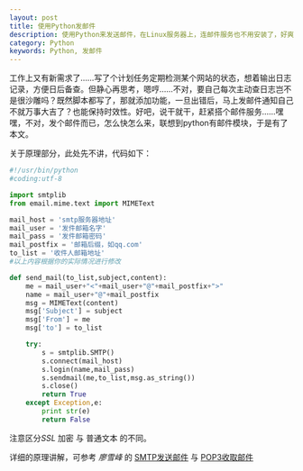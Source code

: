 ```yaml
---
layout: post
title: 使用Python发邮件
description: 使用Python来发送邮件，在Linux服务器上，连邮件服务也不用安装了，好爽的说
category: Python
keywords: Python, 发邮件
---
```


工作上又有新需求了……写了个计划任务定期检测某个网站的状态，想着输出日志记录，方便日后备查。但静心再思考，嗯哼……不对，要自己每次主动查日志岂不是很沙雕吗？既然脚本都写了，那就添加功能，一旦出错后，马上发邮件通知自己不就万事大吉了？也能保持时效性。好吧，说干就干，赶紧搭个邮件服务……嘿嘿，不对，发个邮件而已，怎么快怎么来，联想到python有邮件模块，于是有了本文。

<!-- more -->

关于原理部分，此处先不讲，代码如下：

```python
#!/usr/bin/python
#coding:utf-8

import smtplib
from email.mime.text import MIMEText

mail_host = 'smtp服务器地址'
mail_user = '发件邮箱名字'
mail_pass = '发件邮箱密码'
mail_postfix = '邮箱后缀，如qq.com'
to_list = '收件人邮箱地址'
#以上内容根据你的实际情况进行修改

def send_mail(to_list,subject,content):
    me = mail_user+"<"+mail_user+"@"+mail_postfix+">"
    name = mail_user+"@"+mail_postfix
    msg = MIMEText(content)
    msg['Subject'] = subject
    msg['From'] = me
    msg['to'] = to_list

    try:
        s = smtplib.SMTP()
        s.connect(mail_host)
        s.login(name,mail_pass)
        s.sendmail(me,to_list,msg.as_string())
        s.close()
        return True
    except Exception,e:
        print str(e)
        return False        
```

注意区分*SSL* 加密 与 普通文本 的不同。

详细的原理讲解，可参考 *廖雪峰* 的 [SMTP发送邮件](http://www.liaoxuefeng.com/wiki/0014316089557264a6b348958f449949df42a6d3a2e542c000/001432005226355aadb8d4b2f3f42f6b1d6f2c5bd8d5263000) 与 [POP3收取邮件](http://www.liaoxuefeng.com/wiki/0014316089557264a6b348958f449949df42a6d3a2e542c000/0014320098721191b70a2cf7b5441deb01595edd8147196000) 